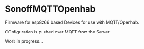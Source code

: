 # SonoffMQTTOpenhab

Firmware for esp8266 based Devices for use with MQTT/Openhab.

COnfiguration is pushed over MQTT from the Server.

Work in progress...

